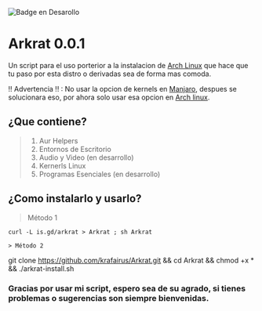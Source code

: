 ![Badge en Desarollo](https://img.shields.io/badge/STATUS-EN%20DESAROLLO-green)

# Arkrat 0.0.1
Un script para el uso porterior a la instalacion de [Arch Linux](https://archlinux.org/) que hace que tu paso por esta distro o derivadas sea de forma mas comoda.

!! Advertencia !! : No usar la opcion de kernels en [Manjaro](https://manjaro.org/), despues se solucionara eso, por ahora solo usar esa opcion en [Arch linux](https://archlinux.org/).

## ¿Que contiene?
> 1. Aur Helpers
> 2. Entornos de Escritorio
> 3. Audio y Video (en desarrollo)
> 4. Kernerls Linux
> 5. Programas Esenciales (en desarrollo)

## ¿Como instalarlo y usarlo?

> Método 1
```
curl -L is.gd/arkrat > Arkrat ; sh Arkrat

> Método 2
```
git clone https://github.com/krafairus/Arkrat.git && cd Arkrat && chmod +x * && ./arkrat-install.sh

### Gracias por usar mi script, espero sea de su agrado, si tienes problemas o sugerencias son siempre bienvenidas.
